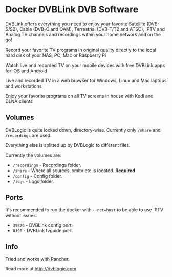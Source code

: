 # Docker DVBLink DVB Software

DVBLink offers everything you need to enjoy your favorite Satellite (DVB-S/S2), Cable (DVB-C and QAM), Terrestrial (DVB-T/T2 and ATSC), IPTV and Analog TV channels and recordings within your home network and on the go!

Record your favorite TV programs in original quality directly to the local hard disk of your NAS, PC, Mac or Raspberry Pi

Watch live and recorded TV on your mobile devices with free DVBLink apps for iOS and Android

Live and recorded TV in a web browser for Windows, Linux and Mac laptops and workstations

Enjoy your favorite programs on all TV screens in house with Kodi and DLNA clients

## Volumes

DVBLogic is quite locked down, directory-wise. Currently only `/share` and `/recordings` are used.

Everything else is splitted up by DVBLogic to different files.

Currently the volumes are:

* `/recordings` - Recordings folder.
* `/share` - Where all sources, xmltv etc is located. **Required**
* `/config` - Config folder.
* `/logs` - Logs folder.

## Ports

It's recommended to run the docker with `--net=host` to be able to use IPTV without issues.

* `39876` - DVBLink config port.
* `8100` - DVBLink tvguide port.

## Info

Tried and works with Rancher.

Read more at http://dvblogic.com
